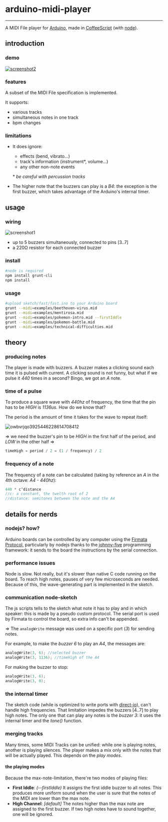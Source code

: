 # arduino-midi-player
---------------------
A MIDI File player for [Arduino](http://arduino.cc/), made in [CoffeeScript](https://github.com/jashkenas/coffeescript) (with [node](https://github.com/joyent/node)).

## introduction

### demo
[![screenshot2](https://cloud.githubusercontent.com/assets/1631752/4229016/bafcd452-3966-11e4-9e99-d57b5b198311.png)](https://www.youtube.com/watch?v=hKU2V201VXA)

### features
A subset of the MIDI File specification is implemented.

It supports:
- various tracks
- simultaneous notes in one track
- bpm changes

### limitations
- It does ignore:
	- effects (bend, vibrato...)
	- track's information (instrument\*, volume...)
	- any other non-note events

	\* *be careful with percussion tracks*

- The higher note that the buzzers can play is a *B4*: the exception is the first buzzer, which takes advantage of the Arduino's internal timer.

## usage
### wiring
![screenshot1](https://cloud.githubusercontent.com/assets/1631752/4197936/1f7d0a3a-37f2-11e4-8488-42d5e666f6a3.png)
- up to 5 buzzers simultaneously, connected to pins [3..7]
- a 220Ω resistor for each connected buzzer

### install
```bash
#node is required
npm install grunt-cli
npm install
```

### usage
```bash
#upload sketch/fast/fast.ino to your Arduino board
grunt --midi=examples/beethoven-virus.mid
grunt --midi=examples/mentirosa.mid
grunt --midi=examples/pokemon-intro.mid --firstIddle
grunt --midi=examples/pokemon-battle.mid
grunt --midi=examples/technical-difficulties.mid
```

## theory
### producing notes
The player is made with buzzers. A buzzer makes a clicking sound each time it is pulsed with current. A clicking sound is not funny, but what if we pulse it *440* times in a second? Bingo, we got an *A* note.

### time of a pulse
To produce a square wave with *440hz* of frequency, the time that the pin has to be *HIGH* is *1136us*. How do we know that?

The period is the amount of time it takes for the wave to repeat itself:

![owbvrjqo3925446228614708412](https://cloud.githubusercontent.com/assets/1631752/4197568/f0fd4676-37eb-11e4-9c61-8c550085414e.jpg)

=> we need the buzzer's pin to be *HIGH* in the first half of the period, and *LOW* in the other half =>
```javascript
timeHigh = period / 2 = (1 / frequency) / 2
```

### frequency of a note
The frequency of a note can be calculated (taking by reference an *A* in the 4th octave: *A4 - 440hz*):
```javascript
440 * c^distance
//c: a constant, the twelth root of 2
//distance: semitones between the note and the A4
```

## details for nerds
### nodejs? how?
Arduino boards can be controlled by any computer using the [Firmata Protocol](http://firmata.org/wiki/V2.3ProtocolDetails), particularly by nodejs thanks to the [johnny-five](https://github.com/rwaldron/johnny-five) programming framework: it sends to the board the instructions by the serial connection.

### performance issues
Node is slow. Not really, but it's slower than native C code running on the board. To reach high notes, pauses of very few microseconds are needed. Because of this, the wave-generating part is implemented in the sketch.

### communication node-sketch
The js scripts tells to the sketch what note it has to play and in which speaker: this is made by a pseudo custom protocol. The serial port is used by Firmata to control the board, so extra info can't be appended.

=> The `analogWrite` message was used on a specific port (*3*) for sending notes.

For example, to make the *buzzer 6* to play an *A4*, the messages are:
```c
analogWrite(3, 6); //selected buzzer
analogWrite(3, 1136); //timeHigh of the A4
```

For making the buzzer to stop:
```c
analogWrite(3, 6);
analogWrite(3, 0);
```

### the internal timer
The sketch code (while is optimized to write ports with [direct-io](https://code.google.com/p/digitalwritefast/)), can't handle high frequencies. That limitation impedes the buzzers [4..7] to play high notes. The only one that can play any notes is the *buzzer 3*: it uses the internal timer and the *tone()* function.

### merging tracks
Many times, some MIDI Tracks can be unified: while one is playing notes, another is playing silences. The player makes a mix only with the notes that will be actually played. This depends on the *play modes*.

#### the playing modes
Because the max-note-limitation, there're two modes of playing files:
- **First Iddle**: *(--firstIddle)* It assigns the first iddle buzzer to all notes. This produces more uniform sound when the user is sure that the notes of the MIDI are lower than the max note.
- **High Channel**: *[default]* The notes higher than the max note are assigned to the first buzzer. If two high notes have to sound together, one will be ignored.
